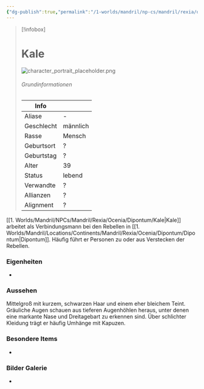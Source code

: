 ```yaml
---
{"dg-publish":true,"permalink":"/1-worlds/mandril/np-cs/mandril/rexia/ocenia/dipontum/kale/"}
---
```



> [!infobox]
> # Kale
> ![character_portrait_placeholder.png](/img/user/z_Attachments/character_portrait_placeholder.png)
> ###### Grundinformationen
>  Info|  |
> ---|---|
> Aliase | - |
> Geschlecht | männlich |
> Rasse | Mensch |
> Geburtsort | ? |
> Geburtstag | ? |
> Alter | 39 |
> Status | lebend |
> Verwandte | ? |
> Allianzen | ? |
> Alignment | ? |

[[1. Worlds/Mandril/NPCs/Mandril/Rexia/Ocenia/Dipontum/Kale\|Kale]] arbeitet als Verbindungsmann bei den Rebellen in [[1. Worlds/Mandril/Locations/Continents/Mandril/Rexia/Ocenia/Dipontum/Dipontum\|Dipontum]]. Häufig führt er Personen zu oder aus Verstecken der Rebellen.

### Eigenheiten

-

### Aussehen

Mittelgroß mit kurzem, schwarzen Haar und einem eher bleichem Teint. Gräuliche Augen schauen aus tieferen Augenhöhlen heraus, unter denen eine markante Nase und Dreitagebart zu erkennen sind. Über schlichter Kleidung trägt er häufig Umhänge mit Kapuzen.

### Besondere Items

-

### Bilder Galerie

-